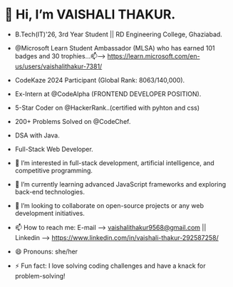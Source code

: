 # 👋 Hi, I’m VAISHALI THAKUR.

- B.Tech(IT)'26, 3rd Year Student || RD Engineering College, Ghaziabad.
- @Microsoft Learn Student Ambassador (MLSA) who has earned 101 badges and 30 trophies...📫--> https://learn.microsoft.com/en-us/users/vaishalithakur-7381/
- CodeKaze 2024 Participant (Global Rank: 8063/140,000).
- Ex-Intern at @CodeAlpha (FRONTEND DEVELOPER POSITION).
- 5-Star Coder on @HackerRank..(certified with pyhton and css)
- 200+ Problems Solved on @CodeChef.
- DSA with Java.
- Full-Stack Web Developer.


- 👀 I’m interested in full-stack development, artificial intelligence, and competitive programming.
- 🌱 I’m currently learning advanced JavaScript frameworks and exploring back-end technologies.
- 💞️ I’m looking to collaborate on open-source projects or any web development initiatives.
- 📫 How to reach me: E-mail --> vaishalithakur9568@gmail.com || Linkedin --> https://www.linkedin.com/in/vaishali-thakur-292587258/
- 😄 Pronouns: she/her
- ⚡ Fun fact: I love solving coding challenges and have a knack for problem-solving!


